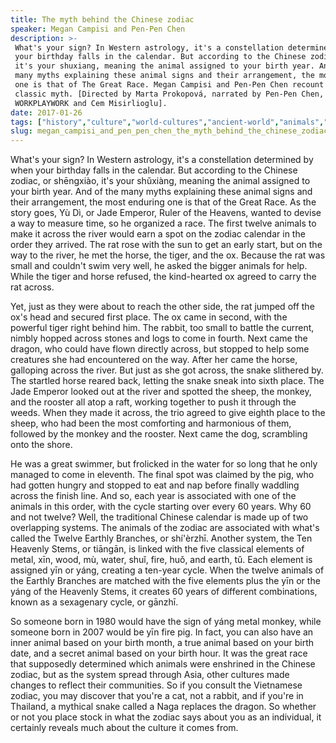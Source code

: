 ```yaml
---
title: The myth behind the Chinese zodiac
speaker: Megan Campisi and Pen-Pen Chen
description: >-
 What's your sign? In Western astrology, it's a constellation determined by when
 your birthday falls in the calendar. But according to the Chinese zodiac (生肖),
 it's your shuxiang, meaning the animal assigned to your birth year. And of the
 many myths explaining these animal signs and their arrangement, the most enduring
 one is that of The Great Race. Megan Campisi and Pen-Pen Chen recount this
 classic myth. [Directed by Marta Prokopová, narrated by Pen-Pen Chen, music by
 WORKPLAYWORK and Cem Misirlioglu].
date: 2017-01-26
tags: ["history","culture","world-cultures","ancient-world","animals","teded","china","space","animation","asia"]
slug: megan_campisi_and_pen_pen_chen_the_myth_behind_the_chinese_zodiac
---
```


What's your sign? In Western astrology, it's a constellation determined by when your
birthday falls in the calendar. But according to the Chinese zodiac, or shēngxiào, it's
your shǔxiàng, meaning the animal assigned to your birth year. And of the many myths
explaining these animal signs and their arrangement, the most enduring one is that of the
Great Race. As the story goes, Yù Dì, or Jade Emperor, Ruler of the Heavens, wanted to
devise a way to measure time, so he organized a race. The first twelve animals to make it
across the river would earn a spot on the zodiac calendar in the order they arrived. The
rat rose with the sun to get an early start, but on the way to the river, he met the
horse, the tiger, and the ox. Because the rat was small and couldn't swim very well, he
asked the bigger animals for help. While the tiger and horse refused, the kind-hearted ox
agreed to carry the rat across.

Yet, just as they were about to reach the other side, the rat jumped off the ox's head and
secured first place. The ox came in second, with the powerful tiger right behind him. The
rabbit, too small to battle the current, nimbly hopped across stones and logs to come in
fourth. Next came the dragon, who could have flown directly across, but stopped to help
some creatures she had encountered on the way. After her came the horse, galloping across
the river. But just as she got across, the snake slithered by. The startled horse reared
back, letting the snake sneak into sixth place. The Jade Emperor looked out at the river
and spotted the sheep, the monkey, and the rooster all atop a raft, working together to
push it through the weeds. When they made it across, the trio agreed to give eighth place
to the sheep, who had been the most comforting and harmonious of them, followed by the
monkey and the rooster. Next came the dog, scrambling onto the shore.

He was a great swimmer, but frolicked in the water for so long that he only managed to
come in eleventh. The final spot was claimed by the pig, who had gotten hungry and stopped
to eat and nap before finally waddling across the finish line. And so, each year is
associated with one of the animals in this order, with the cycle starting over every 60
years. Why 60 and not twelve? Well, the traditional Chinese calendar is made up of two
overlapping systems. The animals of the zodiac are associated with what's called the
Twelve Earthly Branches, or shí'èrzhī. Another system, the Ten Heavenly Stems, or tiāngān,
is linked with the five classical elements of metal, xīn, wood, mù, water, shuǐ, fire,
huǒ, and earth, tǔ. Each element is assigned yīn or yáng, creating a ten-year cycle. When
the twelve animals of the Earthly Branches are matched with the five elements plus the yīn
or the yáng of the Heavenly Stems, it creates 60 years of different combinations, known
as a sexagenary cycle, or gānzhī.

So someone born in 1980 would have the sign of yáng metal monkey, while someone born in
2007 would be yīn fire pig. In fact, you can also have an inner animal based on your
birth month, a true animal based on your birth date, and a secret animal based on your
birth hour. It was the great race that supposedly determined which animals were enshrined
 in the Chinese zodiac, but as the system spread through Asia, other cultures made changes
to reflect their communities. So if you consult the Vietnamese zodiac, you may discover
that you're a cat, not a rabbit, and if you're in Thailand, a mythical snake called a Naga
replaces the dragon. So whether or not you place stock in what the zodiac says about you
as an individual, it certainly reveals much about the culture it comes
from.

<!--
ad_duration=0
event="TED-Ed"
external_start_time=0
intro_duration=0
is_subtitle_required="False"
is_talk_featured="False"
language="en"
language_swap="False"
native_language="en"
number_of_related_talks=6
number_of_speakers=1
number_of_subtitled_videos=0
number_of_tags=10
number_of_talk_download_languages=33
number_of_talk_more_resources=0
number_of_talk_recommendations=0
number_of_talks_take_actions=0
post_ad_duration=0
published_timestamp="2019-03-01 16:43:24"
recording_date="2017-01-26"
speaker_is_published=0
speaker_name="Megan Campisi and Pen-Pen Chen"
talk_name="The myth behind the Chinese zodiac"
talks_tags=["history","culture","world-cultures","ancient-world","animals","teded","china","space","animation","asia"]
url_photo_talk="https://s3.amazonaws.com/talkstar-photos/uploads/8e37a10d-b986-48a7-873d-bcc5f52eb9b1/73_The-Myth-of-the-Chinese-zodiac.jpg"
url_webpage="https://www.ted.com/talks/megan_campisi_and_pen_pen_chen_the_myth_behind_the_chinese_zodiac"
video_type_name="TED-Ed Original"
-->